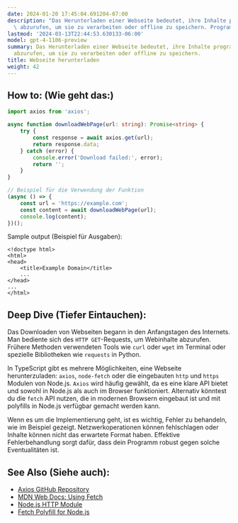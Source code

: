 ```yaml
---
date: 2024-01-20 17:45:04.691204-07:00
description: "Das Herunterladen einer Webseite bedeutet, ihre Inhalte programmgesteuert\
  \ abzurufen, um sie zu verarbeiten oder offline zu speichern. Programmierer machen\u2026"
lastmod: '2024-03-13T22:44:53.630133-06:00'
model: gpt-4-1106-preview
summary: Das Herunterladen einer Webseite bedeutet, ihre Inhalte programmgesteuert
  abzurufen, um sie zu verarbeiten oder offline zu speichern.
title: Webseite herunterladen
weight: 42
---
```


## How to: (Wie geht das:)
```TypeScript
import axios from 'axios';

async function downloadWebPage(url: string): Promise<string> {
    try {
        const response = await axios.get(url);
        return response.data;
    } catch (error) {
        console.error('Download failed:', error);
        return '';
    }
}

// Beispiel für die Verwendung der Funktion
(async () => {
    const url = 'https://example.com';
    const content = await downloadWebPage(url);
    console.log(content);
})();
```
Sample output (Beispiel für Ausgaben):
```plaintext
<!doctype html>
<html>
<head>
    <title>Example Domain</title>
    ...
</head>
...
</html>
```

## Deep Dive (Tiefer Eintauchen):
Das Downloaden von Webseiten begann in den Anfangstagen des Internets. Man bediente sich des `HTTP GET`-Requests, um Webinhalte abzurufen. Frühere Methoden verwendeten Tools wie `curl` oder `wget` im Terminal oder spezielle Bibliotheken wie `requests` in Python.

In TypeScript gibt es mehrere Möglichkeiten, eine Webseite herunterzuladen: `axios`, `node-fetch` oder die eingebauten `http` und `https` Modulen von Node.js. `Axios` wird häufig gewählt, da es eine klare API bietet und sowohl in Node.js als auch im Browser funktioniert. Alternativ könntest du die `fetch` API nutzen, die in modernen Browsern eingebaut ist und mit polyfills in Node.js verfügbar gemacht werden kann.

Wenn es um die Implementierung geht, ist es wichtig, Fehler zu behandeln, wie im Beispiel gezeigt. Netzwerkoperationen können fehlschlagen oder Inhalte können nicht das erwartete Format haben. Effektive Fehlerbehandlung sorgt dafür, dass dein Programm robust gegen solche Eventualitäten ist.

## See Also (Siehe auch):
- [Axios GitHub Repository](https://github.com/axios/axios)
- [MDN Web Docs: Using Fetch](https://developer.mozilla.org/en-US/docs/Web/API/Fetch_API/Using_Fetch)
- [Node.js HTTP Module](https://nodejs.org/api/http.html)
- [Fetch Polyfill for Node.js](https://github.com/node-fetch/node-fetch)
